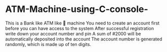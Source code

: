 # ATM-Machine-using-C-console-

This is a Bank like ATM like 🏧 machine
You need to create an account first before you can have access to the system
After successful registration write down your account number and pin
A sum of #2000 will be automatically deposited into the account
The account number is generated randomly, which is made up of ten digits.
